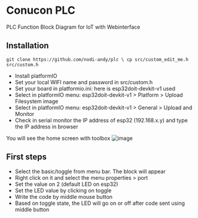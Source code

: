 # Conucon PLC

PLC Function Block Diagram for IoT with Webinterface


## Installation


``
git clone https://github.com/nodi-andy/plc \
cp src/custom_edit_me.h src/custom.h
``

- Install platformIO
- Set your local WIFI name and password in src/custom.h
- Set your board in platformio.ini: here is esp32doit-devkit-v1 used
- Select in platformIO menu: esp32doit-devkit-v1 > Platform > Upload Filesystem image
- Select in platformIO menu: esp32doit-devkit-v1 > General > Upload and Monitor
- Check in serial monitor the IP address of esp32 (192.168.x.y) and type the IP address in browser

You will see the home screen with toolbox
![image](https://user-images.githubusercontent.com/19575988/226483575-d08071e0-56ef-4dff-9901-b49b5f7c6bd9.png)

## First steps

- Select the basic/toggle from menu bar. The block will appear
- Right click on it and select the menu properties > port
- Set the value on 2 (default LED on esp32)
- Set the LED value by clicking on toggle
- Write the code by middle mouse button
- Based on toggle state, the LED will go on or off after code sent using middle button
